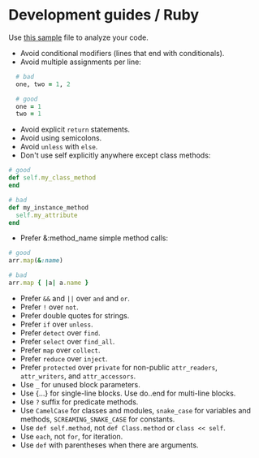 # Development guides / Ruby

Use [this sample](/style/ruby/.rubocop.yml) file to analyze your code.

- Avoid conditional modifiers (lines that end with conditionals).
- Avoid multiple assignments per line:

```ruby
  # bad
  one, two = 1, 2

  # good
  one = 1
  two = 1
```

- Avoid explicit `return` statements.
- Avoid using semicolons.
- Avoid `unless` with `else`.
- Don't use self explicitly anywhere except class methods:

```ruby
# good
def self.my_class_method
end

# bad
def my_instance_method
  self.my_attribute
end
```

- Prefer &:method_name simple method calls:

```ruby
# good
arr.map(&:name)

# bad
arr.map { |a| a.name }
```

- Prefer `&&` and `||` over `and` and `or`.
- Prefer `!` over `not`.
- Prefer double quotes for strings.
- Prefer `if` over `unless`.
- Prefer `detect` over `find`.
- Prefer `select` over `find_all`.
- Prefer `map` over `collect`.
- Prefer `reduce` over `inject`.
- Prefer `protected` over `private` for non-public `attr_readers`, `attr_writers`, and `attr_accessors`.
- Use `_` for unused block parameters.
- Use {...} for single-line blocks. Use do..end for multi-line blocks.
- Use `?` suffix for predicate methods.
- Use `CamelCase` for classes and modules, `snake_case` for variables and methods, `SCREAMING_SNAKE_CASE` for constants.
- Use `def self.method`, not `def Class.method` or `class << self`.
- Use `each`, not `for`, for iteration.
- Use `def` with parentheses when there are arguments.
